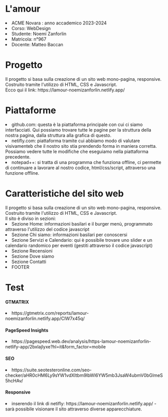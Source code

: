 <h1><b></b>L'amour</h1>
<li>ACME Novara : anno accademico 2023-2024</a></li>
<li>Corso: WebDesign</a></li>
<li>Studente: Noemi Zanforlin</a></li>
<li>Matricola: n°967</a></li>
<li>Docente: Matteo Baccan</a></li>

<h1><b></b>Progetto</h1>
</p>Il progetto si basa sulla creazione di un sito web mono-pagina, responsive. Costruito tramite l'utilizzo di HTML, CSS e Javascript.<br>
     Ecco qui il link: https://lamour-noemizanforlin.netlify.app/</p>

<h1><b></b>Piattaforme</h1>
<li>github.com: questa è la piattaforma principale con cui ci siamo interfacciati. Qui possiamo trovare tutte le pagine per la struttura della nostra pagina, dalla struttura alla grafica di questo.</a></li>
<li>netifly.com: piattaforma tramite cui abbiamo modo di valutare visivamenteb che il nostro sito stia prendendo forma in maniera corretta. Possiamo vedere tutte le modifiche che eseguiamo nella piattaforma precedente.</a></li>
<li>notepad++: si tratta di una programma che funziona offline, ci permette di continuare a lavorare al nostro codice, html/css/script, attraverso una funzione offline. </a></li>

<h1><b></b>Caratteristiche del sito web</h1>
</p>Il progetto si basa sulla creazione di un sito web mono-pagina, responsive. Costruito tramite l'utilizzo di HTML, CSS e Javascript.<br>
Il sito è diviso in sezioni:
<li>Sezione Home: informazioni basilari e il burger menù, programmato attraverso l'utilizzo del codice javascript</a></li>
<li>Sezione Chi siamo: informazioni basilari per conoscersi</a></li>
<li>Sezione Servizi e Calendario: qui è possibile trovare uno slider e un calendario randomico per eventi (gestiti attraverso il codice javascript)</a></li>
<li>Sezione Recensioni</a></li>
<li>Sezione Dove siamo</a></li>
<li>Sezione Contatti</a></li>
<li>FOOTER</a></li>

<h1><b></b>Test</h1>
<h4><b></b>GTMATRIX</h4>
     <li>https://gtmetrix.com/reports/lamour-noemizanforlin.netlify.app/CIW7x45q/</a></li>
<h4><b></b>PageSpeed Insights</h4>
     <li>https://pagespeed.web.dev/analysis/https-lamour-noemizanforlin-netlify-app/2bxlajlyxe?hl=it&form_factor=mobile</a></li>
<h4><b></b>SEO</h4>
     <li>https://suite.seotesteronline.com/seo-checker/aHR0cHM6Ly9sYW1vdXItbm9lbWl6YW5mb3JsaW4ubmV0bGlmeS5hcHAv/</a></li>
<h4><b></b>Responsive</h4>
     <li>inserendo il link di netifly: https://lamour-noemizanforlin.netlify.app/ - sarà possibile visionare il sito attraverso diverse apparecchiature.</a></li>
